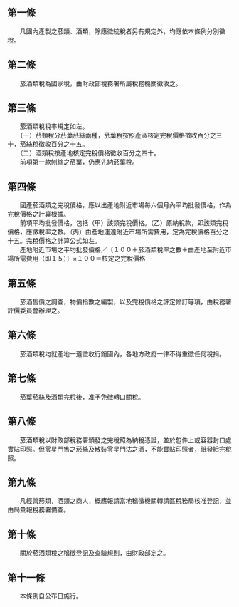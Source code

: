第一條 
-------
　　凡國內產製之菸類、酒類，除應徵統稅者另有規定外，均應依本條例分別徵稅。  


第二條 
-------
　　菸酒類稅為國家稅，由財政部稅務署所屬稅務機關徵收之。  


第三條 
-------
　　菸酒類稅稅率規定如左。  
　　（一）菸類稅分菸葉菸絲兩種，菸葉稅按照產區核定完稅價格徵收百分之三十，菸絲稅徵收百分之十五。  
　　（二）酒類稅按產地核定完稅價格徵收百分之四十。  
　　前項第一款刨絲之菸葉，仍應先納菸葉稅。  


第四條 
-------
　　國產菸酒類之完稅價格，應以出產地附近市場每六個月內平均批發價格，作為完稅價格之計算根據。  
　　前項平均批發價格，包括（甲）該類完稅價格。（乙）原納稅款，即該類完稅價格，應徵稅率之數。（丙）由產地運達附近市場所需費用，定為完稅價格百分之十五。完稅價格之計算公式如左。  
　　產地附近市場之平均批發價格／〔１００＋菸酒類稅率之數＋由產地至附近市場所需費用（即１５）〕×１００＝核定之完稅價格  


第五條 
-------
　　菸酒售價之調查，物價指數之編製，以及完稅價格之評定修訂等項，由稅務署評價委員會辦理之。  


第六條 
-------
　　菸酒類稅均就產地一道徵收行銷國內，各地方政府一律不得重徵任何稅捐。  


第七條 
-------
　　菸葉菸絲及酒類完稅後，准予免徵轉口關稅。  


第八條 
-------
　　菸酒類稅以財政部稅務署頒發之完稅照為納稅憑證，並於包件上或容器封口處實貼印照。但零星門售之菸絲及散裝零星門沽之酒，不能實貼印照者，祇發給完稅照。  


第九條 
-------
　　凡經營菸類，酒類之商人，概應報請當地稽徵機關轉請區稅務局核准登記，並由局彙報稅務署備查。  


第十條 
-------
　　關於菸酒類稅之稽徵登記及查驗規則，由財政部定之。  


第十一條 
---------
　　本條例自公布日施行。